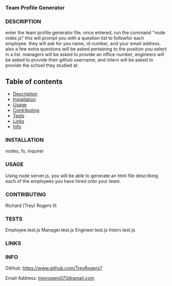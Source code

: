 ### Team Profile Generator

### DESCRIPTION

enter the team profile generator file. once entered, run the command "node index.js" this will prompt you with a question list to followfor each employee. they will ask for you name, id number, and your email address. also a few extra questions will be asked pertaining to the position you select in a list. managers will be asked to provide an office number, engineers will be asked to provide their github username, and intern will be asked to provide the school they studied at.

## Table of contents
- [Description](#description)
- [Installation](#installation)
- [Usage](#usage)
- [Contributing](#contributing)
- [Tests](#tests)
- [Links](#links)
- [Info](#info)
    
### INSTALLATION

nodes, fs, inquirer
    
### USAGE

Using node server.js, you will be able to generate an html file describing each of the employees you have hired onto your team.
    
### CONTRIBUTING

Richard (Trey) Rogers III
    
### TESTS

Employee.test.js
Manager.test.js
Engineer.test.js
Intern.test.js

### LINKS


    
### INFO
GitHub: https://www.github.com/TreyRogers7
    
Email Address: treyrogers073@gmail.com
